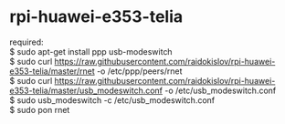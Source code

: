 # rpi-huawei-e353-telia

required: <br />
$ sudo apt-get install ppp usb-modeswitch <br />
$ sudo curl https://raw.githubusercontent.com/raidokislov/rpi-huawei-e353-telia/master/rnet -o /etc/ppp/peers/rnet <br />
$ sudo curl https://raw.githubusercontent.com/raidokislov/rpi-huawei-e353-telia/master/usb_modeswitch.conf -o /etc/usb_modeswitch.conf <br />
$ sudo usb_modeswitch -c /etc/usb_modeswitch.conf <br />
$ sudo pon rnet
